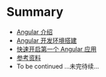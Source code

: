 # Summary

* [Angular 介绍](docs/about-angular.md)
* [Angular 开发环境搭建](docs/ide.md)
* [快速开启第一个 Angular 应用](docs/quick-start.md)
* [参考资料](docs/references.md)
* To be continued ...未完待续...

